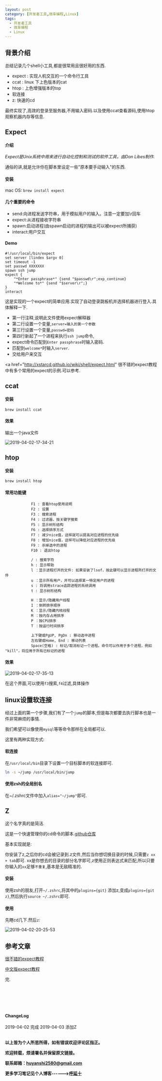 ```yaml
---
layout: post
category: [开发者工具,效率编程,Linux]
tags:
  - 开发者工具
  - 效率编程
  - Linux
---
```


## 背景介绍

总结记录几个shell小工具,都是很常用且很好用的东西.

* expect : 实现人机交互的一个命令行工具
* ccat : linux 下上色版本的cat
* htop : 上色增强版本的top
* 软连接
* z: 快速的cd

最终实现了,高效的登录至服务器,不用输入密码.以及使用ccat查看源码,使用htop观察机器内存等信息.

## Expect

#### 介绍

*Expect是Unix系统中用来进行自动化控制和测试的软件工具，由Don Libes制作.*

通俗的讲,就是允许你在脚本里设定一些"原本要手动输入"的东西.

#### 安装

mac OS: `brew install expect`

#### 几个重要的命令

* send:向进程发送字符串，用于模拟用户的输入。注意一定要加\r回车
* expect:从进程接收字符串
* spawn:启动进程(由spawn启动的进程的输出可以被expect所捕获)
* interact:用户交互

#### Demo

```shell
#!/usr/local/bin/expect
set server [lindex $argv 0]
set timeout -1
set passwd XXXXXXX
spawn ssh jump
expect {
    "*Enter passphrase*" {send "$passwd\r";exp_continue}
    "*Welcome to*" {send "$server\r";}
}
interact
```

这是实现的一个expect的简单应用.实现了自动登录跳板机并选择机器进行登入.具体解释一下.

* 第一行注释,说明此文件使用expect解释器
* 第二行设置一个变量,`server=输入的第一个参数`
* 第三行设置一个变量,`passwd=密码`
* 第四行新起了一个进程来执行`ssh jump`命令,
* expect命令匹配到`Enter passphrase`时输入密码.
* 匹配到`welcome*`时输入`server`.
* 交给用户来交互

<a href="http://xstarcd.github.io/wiki/shell/expect.html" 很不错的expect教程</a> 中有多个常用的expect的示例.可以参考.


## ccat

#### 安装

`brew install ccat`

#### 效果

输出一个java文件

![2019-04-02-17-34-21](http://img.couplecoders.tech/2019-04-02-17-34-21.png)

## htop

#### 安装

`brew install htop`

#### 常用功能键
```
            F1 : 查看htop使用说明
            F2 : 设置
            F3 : 搜索进程
            F4 : 过滤器，按关键字搜索
            F5 : 显示树形结构
            F6 : 选择排序方式
            F7 : 减少nice值，这样就可以提高对应进程的优先级
            F8 : 增加nice值，这样可以降低对应进程的优先级
            F9 : 杀掉选中的进程
            F10 : 退出htop

            / : 搜索字符
            h : 显示帮助
            l ：显示进程打开的文件: 如果安装了lsof，按此键可以显示进程所打开的文件
            u ：显示所有用户，并可以选择某一特定用户的进程
            s : 将调用strace追踪进程的系统调用
            t : 显示树形结构

            H ：显示/隐藏用户线程
            I ：倒转排序顺序
            K ：显示/隐藏内核线程    
            M ：按内存占用排序
            P ：按CPU排序    
            T ：按运行时间排序

            上下键或PgUP, PgDn : 移动选中进程
            左右键或Home, End : 移动列表    
            Space(空格) : 标记/取消标记一个进程。命令可以作用于多个进程，例如 "kill"，将应用于所有已标记的进程
```

#### 效果

![2019-04-02-17-35-13](http://img.couplecoders.tech/2019-04-02-17-35-13.png)

在这个界面,可以使用`f3`搜索,`f4`过滤,具体操作


## linux设置软连接

经过上面的第一个步骤,我们有了一个`jump`的脚本,但是每次都要去执行脚本也是一件非常麻烦的事情.

我们希望可以像使用`mysql`等等命令那样在全局都可以.

这里有两种实现方式:

#### 软连接

在`/usr/local/bin`目录下设置一个目标脚本的软连接即可.

```bash
ln -s ~/jump /usr/local/bin/jump
```

#### 使用zsh的全局别名

在~/.zshrc文件中加入`alias="~/jump"`即可.


## Z

这个名字真的是简洁.

这是一个快速管理你的cd命令的脚本.<a href="https://github.com/rupa/z">github仓库</a>

基本实现就是:

你安装了z,之后你的cd会被记录到.z文件,然后当你想切换目录的时候,只需要`z xx + tab`即可. xx是你想去的目录的部分名字即可,z使用正则表达式来匹配,所以只要你输入的`xx`足够`不重复`,基本是无敌精准的.

#### 安装

使用zsh的朋友,打开`~/.zshrc`,将其中的`plugins={git}` 添加z,变成`plugins={git z}`,然后执行`source ~/.zshrc`即可.

#### 使用

先瞎cd几下.然后`z`:

![2019-04-02-20-25-53](http://img.couplecoders.tech/2019-04-02-20-25-53.png)

## 参考文章

<a href="http://xstarcd.github.io/wiki/shell/expect.html"> 很不错的expect教程</a>

<a href="http://xstarcd.github.io/wiki/shell/expect_handbook.html"> 中文版expect教程</a>


完.

<br>
<br>
<br>
<br>
<h4>ChangeLog</h4>
2019-04-02      完成
2019-04-03      添加Z
<br>
<br>


**以上皆为个人所思所得，如有错误欢迎评论区指正。**

**欢迎转载，烦请署名并保留原文链接。**

**联系邮箱：huyanshi2580@gmail.com**

**更多学习笔记见个人博客------><a href="{{ site.baseurl }}/">呼延十</a>**

